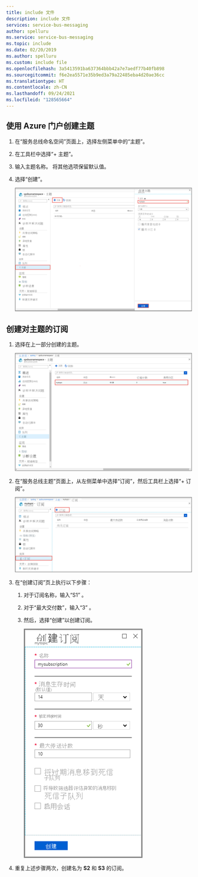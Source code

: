 ```yaml
---
title: include 文件
description: include 文件
services: service-bus-messaging
author: spelluru
ms.service: service-bus-messaging
ms.topic: include
ms.date: 02/20/2019
ms.author: spelluru
ms.custom: include file
ms.openlocfilehash: 3a5413591ba637364bbb42a7e7aedf77b40fb898
ms.sourcegitcommit: f6e2ea5571e35b9ed3a79a22485eba4d20ae36cc
ms.translationtype: HT
ms.contentlocale: zh-CN
ms.lasthandoff: 09/24/2021
ms.locfileid: "128565664"
---
```

## <a name="create-a-topic-using-the-azure-portal"></a>使用 Azure 门户创建主题
1. 在“服务总线命名空间”页面上，选择左侧菜单中的“主题”。
2. 在工具栏中选择“+ 主题”。 
4. 输入主题名称。 将其他选项保留默认值。
5. 选择“创建”。

    ![创建主题](./media/service-bus-create-topics-subscriptions-portal/create-topic.png)

## <a name="create-subscriptions-to-the-topic"></a>创建对主题的订阅
1. 选择在上一部分创建的主题。 
    
    ![选择主题](./media/service-bus-create-topics-subscriptions-portal/select-topic.png)
2. 在“服务总线主题”页面上，从左侧菜单中选择“订阅”，然后工具栏上选择“+ 订阅”。 
    
    ![添加订阅按钮](./media/service-bus-create-topics-subscriptions-portal/add-subscription-button.png)
3. 在“创建订阅”页上执行以下步骤：
    1. 对于订阅名称，输入“S1” 。
    1. 对于“最大交付数”，输入“3” 。
    1. 然后，选择“创建”以创建订阅。 

        ![创建订阅页面](./media/service-bus-create-topics-subscriptions-portal/create-subscription-page.png)
4. 重复上述步骤两次，创建名为 **S2** 和 **S3** 的订阅。